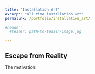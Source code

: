 ```yaml
---
title: "Installation Art"
excerpt: "all time installation art"
permalink: /portfolio/installation_art/

#header:
  #teaser: path-to-teaser-image.jpg

---
```


## Escape from Reality

The motivation: 